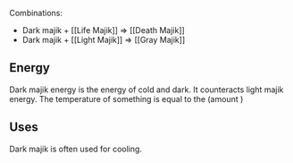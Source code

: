Combinations:
- Dark majik + [[Life Majik]] => [[Death Majik]]
- Dark majik + [[Light Majik]] => [[Gray Majik]]

## Energy
Dark majik energy is the energy of cold and dark. It counteracts light majik energy. The temperature of something is equal to the (amount )

## Uses

Dark majik is often used for cooling.